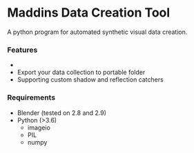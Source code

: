 # Maddins Data Creation Tool

A python program for automated synthetic visual data creation.

### Features

* 
* Export your data collection to portable folder
* Supporting custom shadow and reflection catchers

### Requirements

* Blender (tested on 2.8 and 2.9)
* Python (>3.6)
  * imageio
  * PIL
  * numpy
